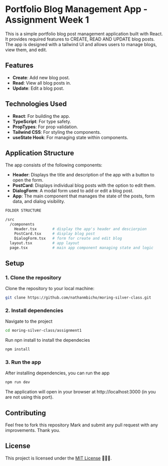 # Portfolio Blog Management App - Assignment Week 1

This is a simple portfolio blog post management application built with React. It provides required features to CREATE, READ AND UPDATE blog posts. The app is designed with a tailwind UI and allows users to manage blogs, view them, and edit.

## Features

- **Create**: Add new blog post.
- **Read**: View all blog posts in.
- **Update**: Edit a blog post.

## Technologies Used

- **React**: For building the app.
- **TypeScript**: For type safety.
- **PropTypes**: For prop validation.
- **Tailwind CSS**: For styling the components.
- **useState Hook**: For managing state within components.

## Application Structure

The app consists of the following components:

- **Header**: Displays the title and description of the app with a button to open the form.
- **PostCard**: Displays individual blog posts with the option to edit them.
- **DialogForm**: A modal form used to add or edit a blog post.
- **App**: The main component that manages the state of the posts, form data, and dialog visibility.

``` bash
FOLDER STRUCTURE

/src
  /components
    Header.tsx       # display the app's header and desciorpion
    PostCard.tsx     # display blog post
    DialogForm.tsx   # form for create and edit blog
  layout.tsx         # app layout
  page.tsx           # main app component managing state and logic
```

## Setup

### 1. Clone the repository

Clone the repository to your local machine:

```bash
git clone https://github.com/nathanmbicho/moring-silver-class.git
```

### 2. Install dependencies
Navigate to the project

```bash
cd moring-silver-class/assignment1
```

Run npn install to install the dependecies

```bash
npm install
```

### 3. Run the app
After installing dependencies, you can run the app

```bash
npm run dev
```

The application will open in your browser at http://localhost:3000 (in you are not using this port).

## Contributing

Feel free to fork this repository Mark and submit any pull request with any improvements. Thank you.

## License

This project is licensed under the [MIT License](https://mit-license.org) 🚀🚀🚀.